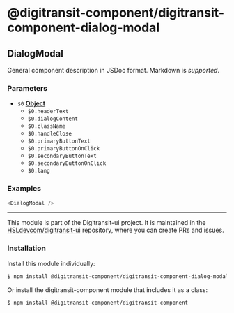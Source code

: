 # @digitransit-component/digitransit-component-dialog-modal

<!-- Generated by documentation.js. Update this documentation by updating the source code. -->

## DialogModal

General component description in JSDoc format. Markdown is _supported_.

### Parameters

-   `$0` **[Object][1]** 
    -   `$0.headerText`  
    -   `$0.dialogContent`  
    -   `$0.className`  
    -   `$0.handleClose`  
    -   `$0.primaryButtonText`  
    -   `$0.primaryButtonOnClick`  
    -   `$0.secondaryButtonText`  
    -   `$0.secondaryButtonOnClick`  
    -   `$0.lang`  

### Examples

```javascript
<DialogModal />
```

[1]: https://developer.mozilla.org/docs/Web/JavaScript/Reference/Global_Objects/Object

<!-- This file is automatically generated. Please don't edit it directly:
if you find an error, edit the source file (likely index.js), and re-run
./scripts/generate-readmes in the digitransit-component project. -->

---

This module is part of the Digitransit-ui project. It is maintained in the
[HSLdevcom/digitransit-ui](https://github.com/HSLdevcom/digitransit-ui) repository, where you can create
PRs and issues.

### Installation

Install this module individually:

```sh
$ npm install @digitransit-component/digitransit-component-dialog-modal
```

Or install the digitransit-component module that includes it as a class:

```sh
$ npm install @digitransit-component/digitransit-component
```
